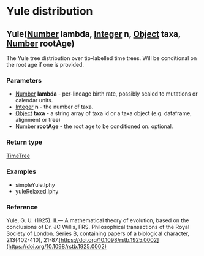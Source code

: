 Yule distribution
=================
Yule([Number](../types/Number.md) **lambda**, [Integer](../types/Integer.md) **n**, [Object](../types/Object.md) **taxa**, [Number](../types/Number.md) **rootAge**)
--------------------------------------------------------------------------------------------------------------------------------------------------------------------

The Yule tree distribution over tip-labelled time trees. Will be conditional on the root age if one is provided.

### Parameters

- [Number](../types/Number.md) **lambda** - per-lineage birth rate, possibly scaled to mutations or calendar units.
- [Integer](../types/Integer.md) **n** - the number of taxa.
- [Object](../types/Object.md) **taxa** - a string array of taxa id or a taxa object (e.g. dataframe, alignment or tree)
- [Number](../types/Number.md) **rootAge** - the root age to be conditioned on. optional.

### Return type

[TimeTree](../types/TimeTree.md)


### Examples

- simpleYule.lphy
- yuleRelaxed.lphy

### Reference

Yule, G. U. (1925). II.— A mathematical theory of evolution, based on the conclusions of Dr. JC Willis, FRS. Philosophical transactions of the Royal Society of London. Series B, containing papers of a biological character, 213(402-410), 21-87.[https://doi.org/10.1098/rstb.1925.0002](https://doi.org/10.1098/rstb.1925.0002)

